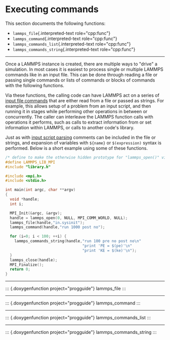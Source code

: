 # Executing commands

This section documents the following functions:

-   `lammps_file`{.interpreted-text role="cpp:func"}
-   `lammps_command`{.interpreted-text role="cpp:func"}
-   `lammps_commands_list`{.interpreted-text role="cpp:func"}
-   `lammps_commands_string`{.interpreted-text role="cpp:func"}

------------------------------------------------------------------------

Once a LAMMPS instance is created, there are multiple ways to \"drive\"
a simulation. In most cases it is easiest to process single or multiple
LAMMPS commands like in an input file. This can be done through reading
a file or passing single commands or lists of commands or blocks of
commands with the following functions.

Via these functions, the calling code can have LAMMPS act on a series of
[input file commands](Commands_all) that are either read from a file or
passed as strings. For example, this allows setup of a problem from an
input script, and then running it in stages while performing other
operations in between or concurrently. The caller can interleave the
LAMMPS function calls with operations it performs, such as calls to
extract information from or set information within LAMMPS, or calls to
another code\'s library.

Just as with [input script parsing](Commands_parse) comments can be
included in the file or strings, and expansion of variables with
`${name}` or `$(expression)` syntax is performed. Below is a short
example using some of these functions.

``` c
/* define to make the otherwise hidden prototype for "lammps_open()" visible */
#define LAMMPS_LIB_MPI
#include "library.h"

#include <mpi.h>
#include <stdio.h>

int main(int argc, char **argv)
{
  void *handle;
  int i;

  MPI_Init(&argc, &argv);
  handle = lammps_open(0, NULL, MPI_COMM_WORLD, NULL);
  lammps_file(handle,"in.sysinit");
  lammps_command(handle,"run 1000 post no");

  for (i=0; i < 100; ++i) {
    lammps_commands_string(handle,"run 100 pre no post no\n"
                                  "print 'PE = $(pe)'\n"
                                  "print 'KE = $(ke)'\n");
  }
  lammps_close(handle);
  MPI_Finalize();
  return 0;
}
```

------------------------------------------------------------------------

::: {.doxygenfunction project="progguide"}
lammps_file
:::

------------------------------------------------------------------------

::: {.doxygenfunction project="progguide"}
lammps_command
:::

------------------------------------------------------------------------

::: {.doxygenfunction project="progguide"}
lammps_commands_list
:::

------------------------------------------------------------------------

::: {.doxygenfunction project="progguide"}
lammps_commands_string
:::
